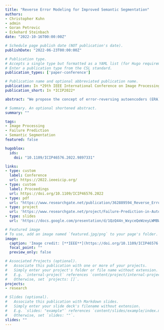 ```yaml
---
title: "Reverse Error Modeling for Improved Semantic Segmentation"
authors:
- Christopher Kuhn
- admin
- Goran Petrovic
- Eckehard Steinbach
date: "2022-10-16T00:00:00Z"

# Schedule page publish date (NOT publication's date).
publishDate: "2022-06-23T00:00:00Z"

# Publication type.
# Accepts a single type but formatted as a YAML list (for Hugo requirements).
# Enter a publication type from the CSL standard.
publication_types: ['paper-conference']

# Publication name and optional abbreviated publication name.
publication: In *29th IEEE International Conference on Image Processing*
publication_short: In *ICIP2022*

abstract: "We propose the concept of error-reversing autoencoders (ERA) for correcting pixel-wise errors made by an arbitrary semantic segmentation model. For this, we reframe the segmentation model as an error function applied to the ground truth labels. Then, we train an autoencoder to reverse this error function. During testing, the autoencoder reverses the approximated error function to correct the classification errors. We consider two sources of errors. First, we target the errors made by a model despite having being trained with clean, accurately labeled images. In this case, our proposed approach achieves an improvement of around 1% on the Cityscapes data set with the state-of-the-art DeepLabV3+ model. Second, we target errors introduced by compromised images. With JPEG-compressed images as input, our approach improves the segmentation performance by over 70% for high levels of compression. The proposed architecture is simple to implement, fast to train and can be applied to any semantic segmentation model as a post-processing step."

# Summary. An optional shortened abstract.
summary: ""

tags:
- Image Processing
- Failure Prediction
- Semantic Segmentation
featured: false

hugoblox:
  ids:
    doi: "10.1109/ICIP46576.2022.9897331"

links:
- type: custom
  label: Conference
  url: https://2022.ieeeicip.org/
- type: custom
  label: Proceedings
  url: https://doi.org/10.1109/ICIP46576.2022
- type: pdf
  url: "https://www.researchgate.net/publication/362889594_Reverse_Error_Modeling_for_Improved_Semantic_Segmentation"
- type: project
  url: 'https://www.researchgate.net/project/Failure-Prediction-in-Autonomous-Driving'
- type: slides
  url: 'https://docs.google.com/presentation/d/1QzQ44n_WxyceQeWzeyLWMBWCVjxik3Fl/edit'

# Featured image
# To use, add an image named `featured.jpg/png` to your page's folder.
image:
  caption: 'Image credit: [**IEEE**](https://doi.org/10.1109/ICIP46576.2022.9897331)'
  focal_point: ""
  preview_only: false

# Associated Projects (optional).
#   Associate this publication with one or more of your projects.
#   Simply enter your project's folder or file name without extension.
#   E.g. `internal-project` references `content/project/internal-project/index.md`.
#   Otherwise, set `projects: []`.
projects:
- research

# Slides (optional).
#   Associate this publication with Markdown slides.
#   Simply enter your slide deck's filename without extension.
#   E.g. `slides: "example"` references `content/slides/example/index.md`.
#   Otherwise, set `slides: ""`.
slides: ""
---
```

